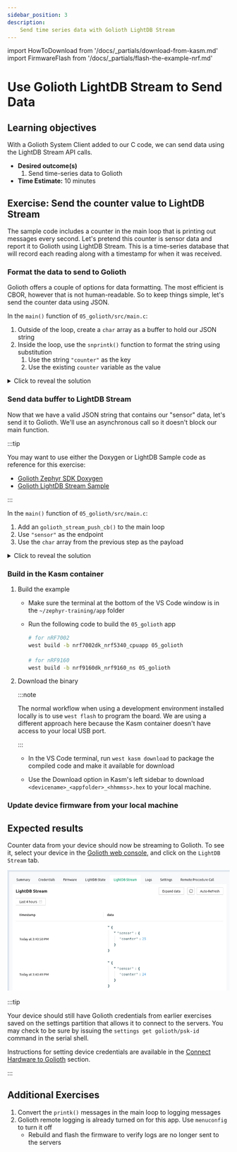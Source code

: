 ```yaml
---
sidebar_position: 3
description:
    Send time series data with Golioth LightDB Stream
---
```


import HowToDownload from '/docs/\_partials/download-from-kasm.md'
import FirmwareFlash from '/docs/\_partials/flash-the-example-nrf.md'

# Use Golioth LightDB Stream to Send Data

## Learning objectives

With a Golioth System Client added to our C code, we can send data using the
LightDB Stream API calls.

* **Desired outcome(s)**
  1. Send time-series data to Golioth
* **Time Estimate:** 10 minutes

## Exercise: Send the counter value to LightDB Stream

The sample code includes a counter in the main loop that is printing out
messages every second. Let's pretend this counter is sensor data and report it
to Golioth using LightDB Stream. This is a time-series database that will record
each reading along with a timestamp for when it was received.

### Format the data to send to Golioth

Golioth offers a couple of options for data formatting. The most efficient is
CBOR, however that is not human-readable. So to keep things simple, let's send
the counter data using JSON.

In the `main()` function of `05_golioth/src/main.c`:

1. Outside of the loop, create a `char` array as a buffer to hold our JSON
   string
2. Inside the loop, use the `snprintk()` function to format the string using
   substitution
    1. Use the string `"counter"` as the key
    2. Use the existing `counter` variable as the value

<details><summary>Click to reveal the solution</summary>

Excerpts from `main.c`:
* Note the quotes in JSON strings are escaped in C
* This JSON formatting is a pattern that gets used often. Don't worry if it
  wasn't obvious this time, but keep it in your bag of tricks!

```c
	int counter = 0;
	char sbuf[32];

	while (1) {
		printk("This is the main loop: %d\n", counter);
		
		snprintk(sbuf, sizeof(sbuf), "{\"counter\":%d}", counter);
```

</details>

### Send data buffer to LightDB Stream

Now that we have a valid JSON string that contains our "sensor" data, let's send
it to Golioth. We'll use an asynchronous call so it doesn't block our main
function.

:::tip

You may want to use either the Doxygen or LightDB Sample code as reference for
this exercise:

* [Golioth Zephyr SDK
  Doxygen](https://zephyr-sdk-docs.golioth.io/group__golioth__stream.html)
* [Golioth LightDB Stream
  Sample](https://github.com/golioth/golioth-zephyr-sdk/blob/main/samples/lightdb_stream/src/main.c)

:::

In the `main()` function of `05_golioth/src/main.c`:

1. Add an `golioth_stream_push_cb()` to the main loop
2. Use `"sensor"` as the endpoint
3. Use the `char` array from the previous step as the payload

<details><summary>Click to reveal the solution</summary>

Excerpts from `main.c`:

```c
	int counter = 0;
	char sbuf[32];

	while (1) {
		printk("This is the main loop: %d\n", counter);
		
		snprintk(sbuf, sizeof(sbuf), "{\"counter\":%d}", counter);

		golioth_stream_push_cb(client, "sensor",
				       GOLIOTH_CONTENT_FORMAT_APP_JSON,
				       sbuf, strlen(sbuf),
				       NULL, NULL);

		++counter;
		k_msleep(SLEEP_TIME_MS);
	}
```

:::tip

This code ignores some best practices in favor of reduced complexity. When using
this function call in production, we recommend the following:

* Check the `int` returned by all Golioth function calls for a non-zero error
  number
* Use a callback function to handle errors and timeouts

Both of these are demonstrated in the [Golioth LightDB Stream
Sample](https://github.com/golioth/golioth-zephyr-sdk/blob/main/samples/lightdb_stream/src/main.c)

:::

</details>

### Build in the Kasm container

1. Build the example

    * Make sure the terminal at the bottom of the VS Code window is in the
      `~/zephyr-training/app` folder
    * Run the following code to build the `05_golioth` app

        ```bash
        # for nRF7002
        west build -b nrf7002dk_nrf5340_cpuapp 05_golioth

        # for nRF9160
        west build -b nrf9160dk_nrf9160_ns 05_golioth
        ```

2. Download the binary

    :::note

    The normal workflow when using a development environment installed locally
    is to use `west flash` to program the board. We are using a different
    approach here because the Kasm container doesn't have access to your local
    USB port.

    :::

    * In the VS Code terminal, run `west kasm download` to package the compiled
      code and make it available for download

    * Use the Download option in Kasm's left sidebar to download
      `<devicename>_<appfolder>_<hhmmss>.hex` to your local machine.

    <HowToDownload/>

### Update device firmware from your local machine

<FirmwareFlash/>

## Expected results

Counter data from your device should now be streaming to Golioth. To see it,
select your device in the [Golioth web console](https://console.golioth.io), and
click on the `LightDB Stream` tab.

![LightDB Stream data viewed on the Golioth Console](./assets/lightdb-stream-counter.jpg)

:::tip

Your device should still have Golioth credentials from earlier exercises saved
on the settings partition that allows it to connect to the servers. You may
check to be sure by issuing the `settings get golioth/psk-id` command in the
serial shell.

Instructions for setting device credentials are available in the [Connect
Hardware to
Golioth](/docs/golioth-exploration/01-golioth-intro/03-hardware-setup.md)
section.

:::

## Additional Exercises

1. Convert the `printk()` messages in the main loop to logging messages
2. Golioth remote logging is already turned on for this app. Use `menuconfig` to
   turn it off
    * Rebuild and flash the firmware to verify logs are no longer sent
   to the servers

